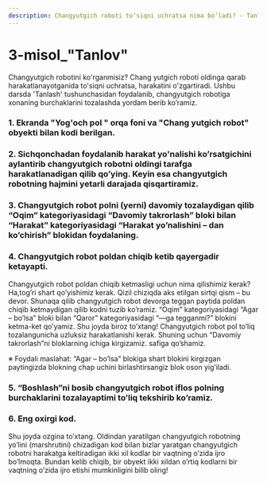 ```yaml
---
description: Changyutgich roboti to’siqni uchratsa nima bo’ladi? - Tanlov
---
```


# 3-misol\_"Tanlov"

Changyutgich robotini ko'rganmisiz? Chang yutgich roboti oldinga qarab harakatlanayotganida to'siqni uchratsa, harakatini o'zgartiradi. Ushbu darsda 'Tanlash' tushunchasidan foydalanib, changyutgich robotiga xonaning burchaklarini tozalashda yordam berib ko’ramiz.

### 1. Ekranda "Yog'och pol " orqa foni va "Chang yutgich robot" obyekti bilan kodi berilgan.

### 2. Sichqonchadan foydalanib harakat yo'nalishi ko’rsatgichini aylantirib changyutgich robotni oldingi tarafga harakatlanadigan qilib qo’ying. Keyin esa changyutgich robotning hajmini yetarli darajada qisqartiramiz.

### 3. Changyutgich robot polni \(yerni\) davomiy tozalaydigan qilib “Oqim” kategoriyasidagi “Davomiy takrorlash” bloki bilan “Harakat” kategoriyasidagi “Harakat yo’nalishini – dan ko’chirish” blokidan foydalaning.

### 4. Changyutgich robot poldan chiqib ketib qayergadir ketayapti. 

Changyutgich robot poldan chiqib ketmasligi uchun nima qilishimiz kerak? Ha,tog’ri shart qo’yishimiz kerak. Qizil chiziqda aks etilgan sirtqi qism – bu devor. Shunaqa qilib changyutgich robot devorga teggan paytida poldan chiqib ketmaydigan qilib kodni tuzib ko’ramiz. “Oqim” kategoriyasidagi “Agar – bo’lsa” bloki bilan “Qaror” kategoriyasidagi “—ga tegganmi?” blokini ketma-ket qo’yamiz. Shu joyda biroz to’xtang! Changyutgich robot pol to’liq tozalangunicha uzluksiz harakatlanishi kerak. Shuning uchun “Davomiy takrorlash”ni bloklarning ichiga kirgizamiz. safiga qo’shamiz. 

※ Foydali maslahat: “Agar – bo’lsa” blokiga shart blokini kirgizgan paytingizda blokning chap uchini birlashtirsangiz blok oson yig’iladi.

### 5. “Boshlash”ni bosib changyutgich robot iflos polning burchaklarini tozalayaptimi to’liq tekshirib ko’ramiz.

### 6. Eng oxirgi kod. 

Shu joyda ozgina to’xtang. Oldindan yaratilgan changyutgich robotning yo’lini \(marshrutini\) chizadigan kod bilan bizlar yaratgan changyutgich robotni harakatga keltiradigan ikki xil kodlar bir vaqtning o’zida ijro bo’lmoqta. Bundan kelib chiqib, bir obyekt ikki xildan o’rtiq kodlarni bir vaqtning o’zida ijro etishi mumkinligini bilib oling!

